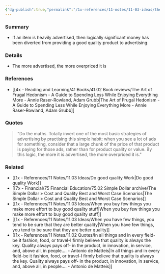 ```yaml
---
{"dg-publish":true,"permalink":"/1x-references/11-notes/11-03-ideas/the-more-an-item-is-advertised-the-less-money-is-used-on-item-quality/","title":"The more an item is advertised, the less money is used on item quality","created":"2025-08-27T17:34:13.224+03:00","updated":"2025-09-01T07:41:51.554+03:00"}
---
```



### Summary
- If an item is heavily advertised, then logically significant money has been diverted from providing a good quality product to advertising

### Details
- The more advertised, the more overpriced it is

### References
- [[4x - Reading and Learning/41 Books/41.02 Book reviews/The Art of Frugal Hedonism - A Guide to Spending Less While Enjoying Everything More - Annie Raser-Rowland, Adam Grubb\|The Art of Frugal Hedonism - A Guide to Spending Less While Enjoying Everything More - Annie Raser-Rowland, Adam Grubb]]

### Quotes
> "Do the maths. Totally invert one of the most basic strategies of advertising by practising this simple habit: when you see a lot of ads for something, consider that a large chunk of the price of that product is paying for those ads, rather than for product quality or value. By this logic, the more it is advertised, the more overpriced it is."

### Related
- [[1x - References/11 Notes/11.03 Ideas/Do good quality Work\|Do good quality Work]]
- [[7x - Financial/75 Financial Education/75.02 Simple Dollar archive/The Simple Dollar » Cost and Quality Best and Worst Case Scenarios\|The Simple Dollar » Cost and Quality Best and Worst Case Scenarios]]
- [[1x - References/11 Notes/11.03 Ideas/When you buy few things you make more effort to buy good quality stuff\|When you buy few things you make more effort to buy good quality stuff]]
- [[1x - References/11 Notes/11.03 Ideas/When you have few things, you tend to be sure that they are better quality\|When you have few things, you tend to be sure that they are better quality]]
- [[1x - References/11 Notes/11.02 Quotes/In all things and in every field-be it fashion, food, or travel-I firmly believe that quality is always the key. Quality always pays off- in the product, in innovation, in service, and, above all, in people.... - Antonio de Matteis\|In all things and in every field-be it fashion, food, or travel-I firmly believe that quality is always the key. Quality always pays off- in the product, in innovation, in service, and, above all, in people.... - Antonio de Matteis]]